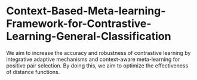 # Context-Based-Meta-learning-Framework-for-Contrastive-Learning-General-Classification
We aim to increase the accuracy and robustness of contrastive learning by integrative adaptive mechanisms and context-aware meta-learning for positive pair selection. By doing this, we aim to optimize the effectiveness of distance functions.
